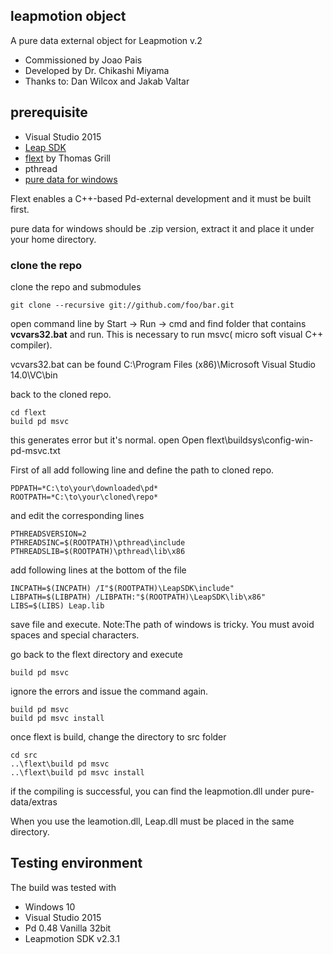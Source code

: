 
## leapmotion object
A pure data external object for Leapmotion v.2

- Commissioned by Joao Pais
- Developed by Dr. Chikashi Miyama
- Thanks to: Dan Wilcox and Jakab Valtar

## prerequisite
- Visual Studio 2015
- [Leap SDK](https://developer.leapmotion.com/documentation/v2/cpp/index.html)
- [flext](https://github.com/grrrr/flext) by Thomas Grill
- pthread
- [pure data for windows](http://puredata.info/downloads/pure-data)

Flext enables a C++-based Pd-external development and it must be built first.

pure data for windows should be .zip version, extract it and place it under your home directory.

### clone the repo

clone the repo and submodules
```
git clone --recursive git://github.com/foo/bar.git
```

open command line by Start -> Run -> cmd and find folder that contains **vcvars32.bat** and run. This is necessary to run msvc( micro soft visual C++ compiler).

vcvars32.bat can be found C:\Program Files (x86)\Microsoft Visual Studio 14.0\VC\bin

back to the cloned repo.
```
cd flext
build pd msvc
```
this generates error but it's normal.
open Open flext\buildsys\config-win-pd-msvc.txt

First of all add following line and define the path to cloned repo.
```
PDPATH=*C:\to\your\downloaded\pd*
ROOTPATH=*C:\to\your\cloned\repo*
```
and edit the corresponding lines

```
PTHREADSVERSION=2
PTHREADSINC=$(ROOTPATH)\pthread\include
PTHREADSLIB=$(ROOTPATH)\pthread\lib\x86
```

add following lines at the bottom of the file
```
INCPATH=$(INCPATH) /I"$(ROOTPATH)\LeapSDK\include"
LIBPATH=$(LIBPATH) /LIBPATH:"$(ROOTPATH)\LeapSDK\lib\x86"
LIBS=$(LIBS) Leap.lib
```
save file and execute.
Note:The path of windows is tricky. You must avoid spaces and special characters.

go back to the flext directory and execute
```
build pd msvc
```
ignore the errors and issue the command again.

```
build pd msvc
build pd msvc install
```

once flext is build,  change the directory to src folder
```
cd src
..\flext\build pd msvc
..\flext\build pd msvc install
```

if the compiling is successful, you can find the leapmotion.dll under pure-data/extras

When you use the leamotion.dll, Leap.dll must be placed in the same directory.

## Testing environment
The build was tested with
- Windows 10
- Visual Studio 2015
- Pd 0.48 Vanilla 32bit
- Leapmotion SDK v2.3.1
